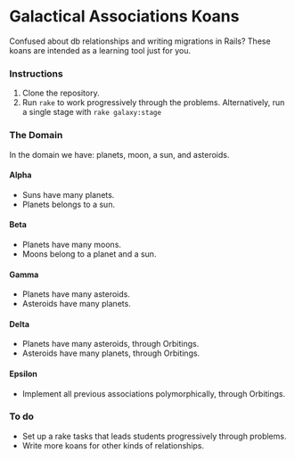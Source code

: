 # Galactical Associations Koans
Confused about db relationships and writing migrations in Rails? These koans are intended as a learning tool just for you.

### Instructions
1. Clone the repository.
2. Run `rake` to work progressively through the problems. Alternatively, run a single stage with `rake galaxy:stage`

### The Domain
In the domain we have: planets, moon, a sun, and asteroids.

#### Alpha
- Suns have many planets.
- Planets belongs to a sun.

#### Beta
- Planets have many moons.
- Moons belong to a planet and a sun.

#### Gamma
- Planets have many asteroids.
- Asteroids have many planets.

#### Delta
- Planets have many asteroids, through Orbitings.
- Asteroids have many planets, through Orbitings.

#### Epsilon
- Implement all previous associations polymorphically, through Orbitings.


### To do
- Set up a rake tasks that leads students progressively through problems.
- Write more koans for other kinds of relationships.
